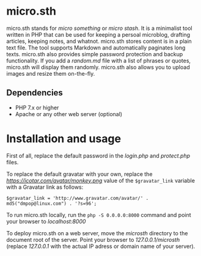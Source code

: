 # micro.sth

micro.sth stands for _micro something_ or _micro stash_. It is a minimalist tool written in PHP that can be used for keeping a persoal microblog, drafting articles, keeping notes, and whatnot. micro.sth stores content is in a plain text file. The tool supports Markdown and automatically paginates long texts. micro.sth also provides simple password protection and backup functionality. If you add a _random.md_ file with a list of phrases or quotes, micro.sth will display them randomly. micro.sth also allows you to upload images and resize them on-the-fly.

## Dependencies

- PHP 7.x or higher
- Apache or any other web server (optional)

# Installation and usage

First of all, replace the default password in the _login.php_ and _protect.php_ files.

To replace the default gravatar with your own, replace the _https://icotar.com/avatar/monkey.png_ value of the `$gravatar_link` variable with a Gravatar link as follows:

    $gravatar_link = 'http://www.gravatar.com/avatar/' . md5("dmpop@linux.com") . '?s=96';

To run micro.sth locally, run the `php -S 0.0.0.0:8000` command and point your browser to *localhost:8000*

To deploy micro.sth on a web server, move the *microsth* directory to the document root of the server. Point your browser to *127.0.0.1/microsth* (replace *127.0.0.1* with the actual IP adress or domain name of your server).
